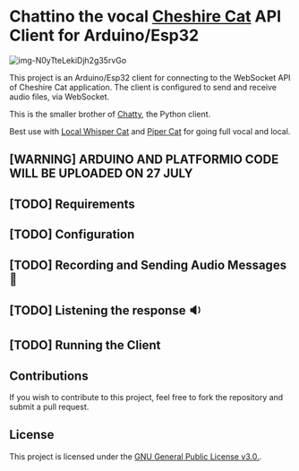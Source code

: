# Chattino the vocal [Cheshire Cat](https://github.com/cheshire-cat-ai/core) API Client for Arduino/Esp32
![img-N0yTteLekiDjh2g35rvGo](https://github.com/user-attachments/assets/f3bf2078-2714-4668-980c-f15108f3b675)

This project is an Arduino/Esp32 client for connecting to the WebSocket API of Cheshire Cat application. The client is configured to send and receive audio files, via WebSocket.

This is the smaller brother of [Chatty](https://github.com/LorenzoSiena/chatty), the Python client.

Best use with [Local Whisper Cat](https://github.com/LorenzoSiena/local_whisper_cat) and [Piper Cat](https://github.com/pazoff/Piper-Cat) for going full vocal and local.

## [WARNING] ARDUINO AND PLATFORMIO CODE WILL BE UPLOADED ON 27 JULY

## [TODO] Requirements

## [TODO] Configuration

## [TODO] Recording and Sending Audio Messages :microphone:

## [TODO] Listening the response :sound:

## [TODO] Running the Client


## Contributions

If you wish to contribute to this project, feel free to fork the repository and submit a pull request.

## License

This project is licensed under the [GNU General Public License v3.0.](LICENSE).

